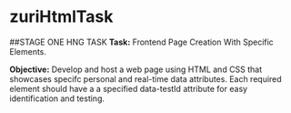 # zuriHtmlTask

##STAGE ONE HNG TASK
**Task:** Frontend Page Creation With Specific Elements.

**Objective:** Develop and host a web page using HTML and CSS that showcases specifc personal and real-time data attributes. Each required element should have a a specified data-testId attribute for easy identification and testing.

